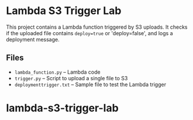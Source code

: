 # Lambda S3 Trigger Lab

This project contains a Lambda function triggered by S3 uploads. It checks if the uploaded file contains `deploy=true` or 'deploy=false', and logs a deployment message.

## Files

- `lambda_function.py` – Lambda code
- `trigger.py` – Script to upload a single file to S3
- `deploymenttrigger.txt` – Sample file to test the Lambda trigger
# lambda-s3-trigger-lab
